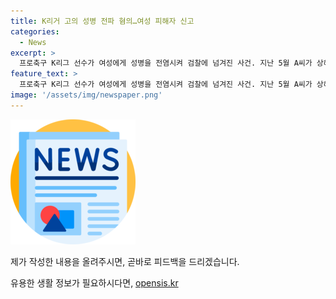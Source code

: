 ```yaml
---
title: K리거 고의 성병 전파 혐의…여성 피해자 신고
categories:
  - News
excerpt: >
  프로축구 K리그 선수가 여성에게 성병을 전염시켜 검찰에 넘겨진 사건. 지난 5월 A씨가 상해 혐의로 불구속 입건되고, 헤르페스 2형 성병을 옮긴 혐의로 수사됐다. 지난해 12월 피해 여성이 고소를 제기하며 수사가 시작됐고, 경찰은 A씨의 행동에 고의성을 확인하고 검찰에 송치했다. A씨가 자신이 병에 걸렸음을 알고 있었던 것으로 보고, 상해 혐의가 적용될 예정이다. 
feature_text: >
  프로축구 K리그 선수가 여성에게 성병을 전염시켜 검찰에 넘겨진 사건. 지난 5월 A씨가 상해 혐의로 불구속 입건되고, 헤르페스 2형 성병을 옮긴 혐의로 수사됐다. 지난해 12월 피해 여성이 고소를 제기하며 수사가 시작됐고, 경찰은 A씨의 행동에 고의성을 확인하고 검찰에 송치했다. A씨가 자신이 병에 걸렸음을 알고 있었던 것으로 보고, 상해 혐의가 적용될 예정이다. 
image: '/assets/img/newspaper.png'
---
```


<p><img src="/assets/img/newspaper.png" alt="kimp 속보" /></p>

<p>제가 작성한 내용을 올려주시면, 곧바로 피드백을 드리겠습니다.</p>
유용한 생활 정보가 필요하시다면, <a href="https://opensis.kr" rel="dofollow">opensis.kr</a>


